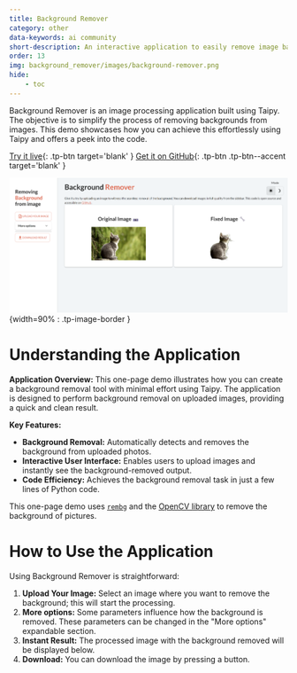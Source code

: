 ```yaml
---
title: Background Remover
category: other
data-keywords: ai community
short-description: An interactive application to easily remove image backgrounds using automatic detection.
order: 13
img: background_remover/images/background-remover.png
hide:
    - toc
---
```

Background Remover is an image processing application built using Taipy. The objective is
to simplify the process of removing backgrounds from images. This demo showcases how you
can achieve this effortlessly using Taipy and offers a peek into the code.

[Try it live](https://background-remover.taipy.cloud/){: .tp-btn target='blank' }
[Get it on GitHub](https://github.com/Avaiga/demo-remove-background){: .tp-btn .tp-btn--accent target='blank' }

![Background Remover](images/background-remover.png){width=90% : .tp-image-border }

# Understanding the Application

**Application Overview:**
This one-page demo illustrates how you can create a background removal tool with minimal
effort using Taipy. The application is designed to perform background removal on uploaded
images, providing a quick and clean result.

**Key Features:**

- **Background Removal:** Automatically detects and removes the background from uploaded
    photos.
- **Interactive User Interface:** Enables users to upload images and instantly see the
    background-removed output.
- **Code Efficiency:** Achieves the background removal task in just a few lines of Python
    code.

This one-page demo uses [`rembg`](https://github.com/danielgatis/rembg) and the
[OpenCV library](https://opencv.org/) to remove the background of pictures.

# How to Use the Application

Using Background Remover is straightforward:

1. **Upload Your Image:** Select an image where you want to remove the background; this
    will start the processing.
2. **More options:** Some parameters influence how the background is removed. These
    parameters can be changed in the "More options" expandable section.
3. **Instant Result:** The processed image with the background removed will be displayed
    below.
4. **Download:** You can download the image by pressing a button.
